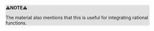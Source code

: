 <div style="margin:2em; background-color: #e0e0e0;">

<strong>⚠️NOTE️️️⚠️</strong>

The material also mentions that this is useful for integrating rational functions.
</div>

